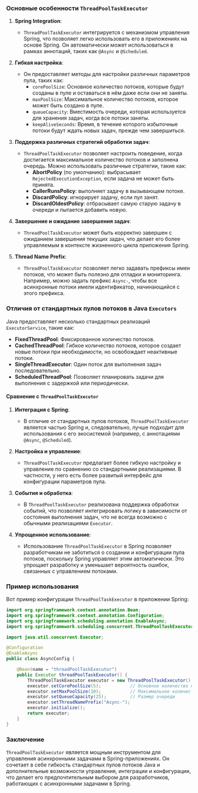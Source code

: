 ### Основные особенности `ThreadPoolTaskExecutor`

1. **Spring Integration**: 
   - `ThreadPoolTaskExecutor` интегрируется с механизмом управления Spring, что позволяет легко использовать его в приложениях на основе Spring. Он автоматически может использоваться в рамках аннотаций, таких как `@Async` и `@Scheduled`.

2. **Гибкая настройка**:
   - Он предоставляет методы для настройки различных параметров пула, таких как:
     - `corePoolSize`: Основное количество потоков, которые будут созданы в пуле и оставаться в нём даже если они не заняты.
     - `maxPoolSize`: Максимальное количество потоков, которое может быть создано в пуле.
     - `queueCapacity`: Вместимость очереди, которая используется для хранения задач, когда все потоки заняты.
     - `keepAliveSeconds`: Время, в течение которого избыточные потоки будут ждать новых задач, прежде чем завершиться.

3. **Поддержка различных стратегий обработки задач**:
   - `ThreadPoolTaskExecutor` позволяет настроить поведение, когда достигается максимальное количество потоков и заполнена очередь. Можно использовать различные стратегии, такие как:
     - **AbortPolicy** (по умолчанию): выбрасывает `RejectedExecutionException`, если задача не может быть принята.
     - **CallerRunsPolicy**: выполняет задачу в вызывающем потоке.
     - **DiscardPolicy**: игнорирует задачу, если пул занят.
     - **DiscardOldestPolicy**: отбрасывает самую старую задачу в очереди и пытается добавить новую.

4. **Завершение и ожидание завершения задач**:
   - `ThreadPoolTaskExecutor` может быть корректно завершен с ожиданием завершения текущих задач, что делает его более управляемым в контексте жизненного цикла приложения Spring.

5. **Thread Name Prefix**:
   - `ThreadPoolTaskExecutor` позволяет легко задавать префиксы имен потоков, что может быть полезно для отладки и мониторинга. Например, можно задать префикс `Async-`, чтобы все асинхронные потоки имели идентификатор, начинающийся с этого префикса.

### Отличия от стандартных пулов потоков в Java `Executors`

Java предоставляет несколько стандартных реализаций `ExecutorService`, такие как:

- **FixedThreadPool**: Фиксированное количество потоков.
- **CachedThreadPool**: Гибкое количество потоков, которое создает новые потоки при необходимости, но освобождает неактивные потоки.
- **SingleThreadExecutor**: Один поток для выполнения задач последовательно.
- **ScheduledThreadPool**: Позволяет планировать задачи для выполнения с задержкой или периодически.

#### Сравнение с `ThreadPoolTaskExecutor`

1. **Интеграция с Spring**: 
   - В отличие от стандартных пулов потоков, `ThreadPoolTaskExecutor` является частью Spring и, следовательно, лучше подходит для использования с его экосистемой (например, с аннотациями `@Async`, `@Scheduled`).

2. **Настройка и управление**:
   - `ThreadPoolTaskExecutor` предлагает более гибкую настройку и управление по сравнению со стандартными реализациями. В частности, у него есть более развитый интерфейс для конфигурации параметров пула.

3. **События и обработка**:
   - В `ThreadPoolTaskExecutor` реализована поддержка обработки событий, что позволяет интегрировать логику в зависимости от состояния выполнения задач, что не всегда возможно с обычными реализациями `Executor`.

4. **Упрощенное использование**:
   - Использование `ThreadPoolTaskExecutor` в Spring позволяет разработчикам не заботиться о создании и конфигурации пула потоков, поскольку Spring управляет этим автоматически. Это упрощает разработку и уменьшает вероятность ошибок, связанных с управлением потоками.

### Пример использования

Вот пример конфигурации `ThreadPoolTaskExecutor` в приложении Spring:

```java
import org.springframework.context.annotation.Bean;
import org.springframework.context.annotation.Configuration;
import org.springframework.scheduling.annotation.EnableAsync;
import org.springframework.scheduling.concurrent.ThreadPoolTaskExecutor;

import java.util.concurrent.Executor;

@Configuration
@EnableAsync
public class AsyncConfig {

    @Bean(name = "threadPoolTaskExecutor")
    public Executor threadPoolTaskExecutor() {
        ThreadPoolTaskExecutor executor = new ThreadPoolTaskExecutor();
        executor.setCorePoolSize(5);           // Основное количество потоков
        executor.setMaxPoolSize(10);           // Максимальное количество потоков
        executor.setQueueCapacity(25);         // Размер очереди
        executor.setThreadNamePrefix("Async-");
        executor.initialize();
        return executor;
    }
}
```

### Заключение

`ThreadPoolTaskExecutor` является мощным инструментом для управления асинхронными задачами в Spring-приложениях. Он сочетает в себе гибкость стандартных пулов потоков Java и дополнительные возможности управления, интеграции и конфигурации, что делает его предпочтительным выбором для разработчиков, работающих с асинхронными задачами в Spring.